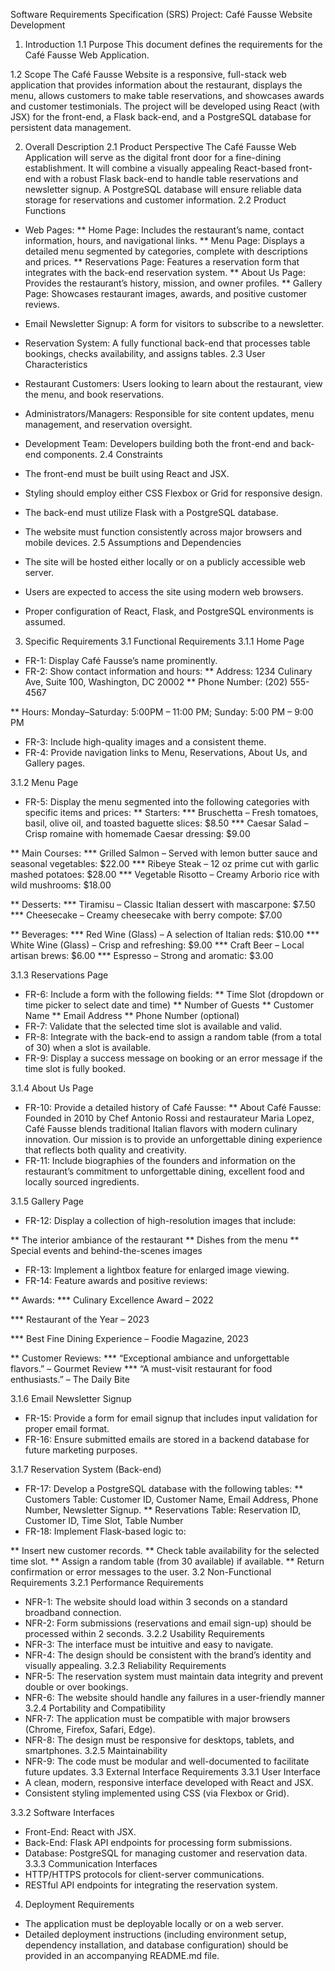 Software Requirements Specification (SRS) Project: Café Fausse Website Development

1.	Introduction
1.1	Purpose
This document defines the requirements for the Café Fausse Web Application.

1.2	Scope
The Café Fausse Website is a responsive, full-stack web application that provides information about the restaurant, displays the menu, allows customers to make table reservations, and showcases awards and customer testimonials. The project will be developed using React (with JSX) for the front-end, a Flask back-end, and a PostgreSQL database for persistent data management.


2.	Overall Description
2.1	Product Perspective
The Café Fausse Web Application will serve as the digital front door for a fine-dining establishment. It will combine a visually appealing React-based front-end with a robust Flask back-end to handle table reservations and newsletter signup. A PostgreSQL database will ensure reliable data storage for reservations and customer information.
2.2	Product Functions
* Web Pages:
** Home Page: Includes the restaurant’s name, contact information, hours, and navigational links.
** Menu Page: Displays a detailed menu segmented by categories, complete with descriptions and prices.
** Reservations Page: Features a reservation form that integrates with the back-end reservation system.
** About Us Page: Provides the restaurant’s history, mission, and owner profiles.
** Gallery Page: Showcases restaurant images, awards, and positive customer reviews.
 
* Email Newsletter Signup: A form for visitors to subscribe to a newsletter.
* Reservation System: A fully functional back-end that processes table bookings, checks availability, and assigns tables.
2.3	User Characteristics
* Restaurant Customers: Users looking to learn about the restaurant, view the menu, and book reservations.
* Administrators/Managers: Responsible for site content updates, menu management, and reservation oversight.
* Development Team: Developers building both the front-end and back-end components.
2.4	Constraints
* The front-end must be built using React and JSX.
* Styling should employ either CSS Flexbox or Grid for responsive design.
* The back-end must utilize Flask with a PostgreSQL database.
* The website must function consistently across major browsers and mobile devices.
2.5	Assumptions and Dependencies
* The site will be hosted either locally or on a publicly accessible web server.
* Users are expected to access the site using modern web browsers.
* Proper configuration of React, Flask, and PostgreSQL environments is assumed.


3.	Specific Requirements
3.1	Functional Requirements
3.1.1	Home Page
* FR-1: Display Café Fausse’s name prominently.
* FR-2: Show contact information and hours:
** Address: 1234 Culinary Ave, Suite 100, Washington, DC 20002
** Phone Number: (202) 555-4567
 
** Hours: Monday–Saturday: 5:00PM – 11:00 PM; Sunday: 5:00 PM – 9:00 PM
* FR-3: Include high-quality images and a consistent theme.
* FR-4: Provide navigation links to Menu, Reservations, About Us, and Gallery pages.


3.1.2	Menu Page
* FR-5: Display the menu segmented into the following categories with specific items and prices:
** Starters:
*** Bruschetta – Fresh tomatoes, basil, olive oil, and toasted baguette slices: $8.50
*** Caesar Salad – Crisp romaine with homemade Caesar dressing: $9.00

** Main Courses:
*** Grilled Salmon – Served with lemon butter sauce and seasonal vegetables: $22.00
*** Ribeye Steak – 12 oz prime cut with garlic mashed potatoes: $28.00
*** Vegetable Risotto – Creamy Arborio rice with wild mushrooms: $18.00

** Desserts:
*** Tiramisu – Classic Italian dessert with mascarpone: $7.50
*** Cheesecake – Creamy cheesecake with berry compote: $7.00

** Beverages:
*** Red Wine (Glass) – A selection of Italian reds: $10.00
*** White Wine (Glass) – Crisp and refreshing: $9.00
*** Craft Beer – Local artisan brews: $6.00
*** Espresso – Strong and aromatic: $3.00


3.1.3	Reservations Page
* FR-6: Include a form with the following fields:
** Time Slot (dropdown or time picker to select date and time)
** Number of Guests
** Customer Name
** Email Address
** Phone Number (optional)
* FR-7: Validate that the selected time slot is available and valid.
* FR-8: Integrate with the back-end to assign a random table (from a total of 30) when a slot is available.
* FR-9: Display a success message on booking or an error message if the time slot is fully booked.


3.1.4	About Us Page
* FR-10: Provide a detailed history of Café Fausse:
** About Café Fausse: Founded in 2010 by Chef Antonio Rossi and restaurateur Maria Lopez, Café Fausse blends traditional Italian flavors with modern culinary innovation. Our mission is to provide an unforgettable dining experience that reflects both quality and creativity.
* FR-11: Include biographies of the founders and information on the restaurant’s commitment to unforgettable dining, excellent food and locally sourced ingredients.


3.1.5	Gallery Page
* FR-12: Display a collection of high-resolution images that include:
 
** The interior ambiance of the restaurant
** Dishes from the menu
** Special events and behind-the-scenes images
* FR-13: Implement a lightbox feature for enlarged image viewing.
* FR-14: Feature awards and positive reviews:

** Awards:
*** Culinary Excellence Award – 2022

*** Restaurant of the Year – 2023

*** Best Fine Dining Experience – Foodie Magazine, 2023

** Customer Reviews:
*** “Exceptional ambiance and unforgettable flavors.” – Gourmet Review
*** “A must-visit restaurant for food enthusiasts.” – The Daily Bite


3.1.6	Email Newsletter Signup
* FR-15: Provide a form for email signup that includes input validation for proper email format.
* FR-16: Ensure submitted emails are stored in a backend database for future marketing purposes.


3.1.7	Reservation System (Back-end)
* FR-17: Develop a PostgreSQL database with the following tables:
** Customers Table: Customer ID, Customer Name, Email Address, Phone Number, Newsletter Signup.
** Reservations Table: Reservation ID, Customer ID, Time Slot, Table Number
* FR-18: Implement Flask-based logic to:
 
** Insert new customer records.
** Check table availability for the selected time slot.
** Assign a random table (from 30 available) if available.
** Return confirmation or error messages to the user.
3.2	Non-Functional Requirements
3.2.1	Performance Requirements
* NFR-1: The website should load within 3 seconds on a standard broadband connection.
* NFR-2: Form submissions (reservations and email sign-up) should be processed within 2 seconds.
3.2.2	Usability Requirements
* NFR-3: The interface must be intuitive and easy to navigate.
* NFR-4: The design should be consistent with the brand’s identity and visually appealing.
3.2.3	Reliability Requirements
* NFR-5: The reservation system must maintain data integrity and prevent double or over bookings.
* NFR-6: The website should handle any failures in a user-friendly manner
3.2.4	Portability and Compatibility
* NFR-7: The application must be compatible with major browsers (Chrome, Firefox, Safari, Edge).
* NFR-8: The design must be responsive for desktops, tablets, and smartphones.
3.2.5	Maintainability
* NFR-9: The code must be modular and well-documented to facilitate future updates.
3.3	External Interface Requirements
3.3.1	User Interface
* A clean, modern, responsive interface developed with React and JSX.
* Consistent styling implemented using CSS (via Flexbox or Grid).
 
3.3.2	Software Interfaces
* Front-End: React with JSX.
* Back-End: Flask API endpoints for processing form submissions.
* Database: PostgreSQL for managing customer and reservation data.
3.3.3	Communication Interfaces
* HTTP/HTTPS protocols for client-server communications.
* RESTful API endpoints for integrating the reservation system.


4.	Deployment Requirements
* The application must be deployable locally or on a web server.
* Detailed deployment instructions (including environment setup, dependency installation, and database configuration) should be provided in an accompanying README.md file.
